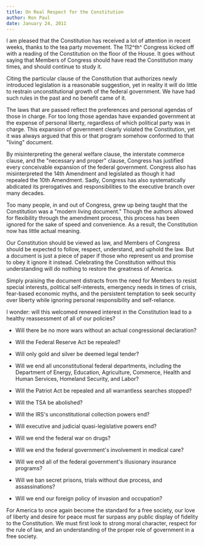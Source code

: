 ```yaml
---
title: On Real Respect for the Constitution
author: Ron Paul
date: January 24, 2011
---
```


I am pleased that the Constitution has received a lot of attention in
recent weeks, thanks to the tea party movement. The 112^th^ Congress
kicked off with a reading of the Constitution on the floor of the
House. It goes without saying that Members of Congress should have read
the Constitution many times, and should continue to study it.

Citing the particular clause of the Constitution that authorizes newly
introduced legislation is a reasonable suggestion, yet in reality it
will do little to restrain unconstitutional growth of the federal
government. We have had such rules in the past and no benefit came of
it.

The laws that are passed reflect the preferences and personal agendas
of those in charge. For too long those agendas have expanded government
at the expense of personal liberty, regardless of which political party
was in charge. This expansion of government clearly violated the
Constitution, yet it was always argued that this or that program
somehow conformed to that "living" document.

By misinterpreting the general welfare clause, the interstate commerce
clause, and the "necessary and proper" clause, Congress has justified
every conceivable expansion of the federal government. Congress also
has misinterpreted the 14th Amendment and legislated as though it had
repealed the 10th Amendment. Sadly, Congress has also systematically
abdicated its prerogatives and responsibilities to the executive branch
over many decades.

Too many people, in and out of Congress, grew up being taught that the
Constitution was a "modern living document." Though the authors allowed
for flexibility through the amendment process, this process has been
ignored for the sake of speed and convenience. As a result, the
Constitution now has little actual meaning.

Our Constitution should be viewed as law, and Members of Congress
should be expected to follow, respect, understand, and uphold the law.
But a document is just a piece of paper if those who represent us and
promise to obey it ignore it instead. Celebrating the Constitution
without this understanding will do nothing to restore the greatness of
America.

Simply praising the document distracts from the need for Members to
resist special interests, political self-interests, emergency needs in
times of crisis, fear-based economic myths, and the persistent
temptation to seek security over liberty while ignoring personal
responsibility and self-reliance.

I wonder: will this welcomed renewed interest in the Constitution lead
to a healthy reassessment of all of our policies?

* Will there be no more wars without an actual congressional
declaration?

* Will the Federal Reserve Act be repealed?

* Will only gold and silver be deemed legal tender?

* Will we end all unconstitutional federal departments, including the
Department of Energy, Education, Agriculture, Commerce, Health and
Human Services, Homeland Security, and Labor?

* Will the Patriot Act be repealed and all warrantless searches stopped?

* Will the TSA be abolished?

* Will the IRS's unconstitutional collection powers end?

* Will executive and judicial quasi-legislative powers end?

* Will we end the federal war on drugs?

* Will we end the federal government's involvement in medical care?

* Will we end all of the federal government's illusionary insurance
programs?

* Will we ban secret prisons, trials without due process, and
assassinations?

* Will we end our foreign policy of invasion and occupation?

For America to once again become the standard for a free society, our
love of liberty and desire for peace must far surpass any public
display of fidelity to the Constitution. We must first look to strong
moral character, respect for the rule of law, and an understanding of
the proper role of government in a free society.
